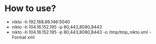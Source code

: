 # How to use?
- nikto -h 192.168.86.146:5040
- nikto -h 104.16.152.195 -p 80,443,8080,8443
- nikto -h 104.16.152.195 -p 80,443,8080,8443 -o /tmp/tmp_nikto.xml -Format xml
